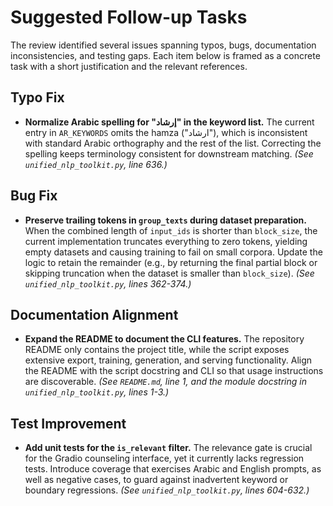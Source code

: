 # Suggested Follow-up Tasks

The review identified several issues spanning typos, bugs, documentation inconsistencies, and testing gaps. Each item below is framed as a concrete task with a short justification and the relevant references.

## Typo Fix
- **Normalize Arabic spelling for "إرشاد" in the keyword list.** The current entry in `AR_KEYWORDS` omits the hamza ("ارشاد"), which is inconsistent with standard Arabic orthography and the rest of the list. Correcting the spelling keeps terminology consistent for downstream matching. *(See `unified_nlp_toolkit.py`, line 636.)*

## Bug Fix
- **Preserve trailing tokens in `group_texts` during dataset preparation.** When the combined length of `input_ids` is shorter than `block_size`, the current implementation truncates everything to zero tokens, yielding empty datasets and causing training to fail on small corpora. Update the logic to retain the remainder (e.g., by returning the final partial block or skipping truncation when the dataset is smaller than `block_size`). *(See `unified_nlp_toolkit.py`, lines 362-374.)*

## Documentation Alignment
- **Expand the README to document the CLI features.** The repository README only contains the project title, while the script exposes extensive export, training, generation, and serving functionality. Align the README with the script docstring and CLI so that usage instructions are discoverable. *(See `README.md`, line 1, and the module docstring in `unified_nlp_toolkit.py`, lines 1-3.)*

## Test Improvement
- **Add unit tests for the `is_relevant` filter.** The relevance gate is crucial for the Gradio counseling interface, yet it currently lacks regression tests. Introduce coverage that exercises Arabic and English prompts, as well as negative cases, to guard against inadvertent keyword or boundary regressions. *(See `unified_nlp_toolkit.py`, lines 604-632.)*

